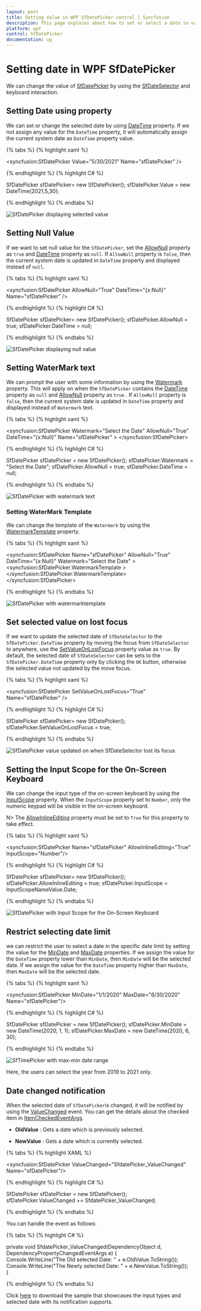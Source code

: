 ```yaml
---
layout: post
title: Setting Value in WPF SfDatePicker control | Syncfusion
description: This page explains about how to set or select a date in various ways from the WPF SfDatePicker control.
platform: wpf
control: SfDatePicker
documentation: ug
---
```


# Setting date in WPF SfDatePicker

We can change the value of [SfDatePicker](https://help.syncfusion.com/cr/wpf/Syncfusion.SfInput.Wpf~Syncfusion.Windows.Controls.Input.SfDatePicker.html) by using the [SfDateSelector](https://help.syncfusion.com/cr/wpf/Syncfusion.SfInput.Wpf~Syncfusion.Windows.Controls.Input.SfDateSelector.html) and keyboard interaction.

## Setting Date using property

We can set or change the selected date by using [DateTime](https://help.syncfusion.com/cr/wpf/Syncfusion.SfInput.Wpf~Syncfusion.Windows.Controls.Input.SfDatePicker~DateTime.html) property. If we not assign any value for the `DateTime` property, it will automatically assign the current system date as `DateTime` property value.

{% tabs %}
{% highlight xaml %}

<syncfusion:SfDatePicker  Value="5/30/2021"
                          Name="sfDatePicker" />

{% endhighlight %}
{% highlight C# %}

SfDatePicker sfDatePicker= new SfDatePicker();
sfDatePicker.Value = new DateTime(2021,5,30);

{% endhighlight %}
{% endtabs %}

![SfDatePicker displaying selected value](Features_images/Features_img17.png)

## Setting Null Value

If we want to set null value for the `SfDatePicker`, set the [AllowNull](https://help.syncfusion.com/cr/wpf/Syncfusion.SfInput.Wpf~Syncfusion.Windows.Controls.Input.SfDatePicker~AllowNull.html) property as `true` and [DateTime](https://help.syncfusion.com/cr/wpf/Syncfusion.SfInput.Wpf~Syncfusion.Windows.Controls.Input.SfDatePicker~DateTime.html) property as `null`. If `AllowNull` property is `false`, then the current system date is updated in  `DateTime` property and displayed instead of `null`. 

{% tabs %}
{% highlight xaml %}

<syncfusion:SfDatePicker  AllowNull="True" 
                          DateTime="{x:Null}"
                          Name="sfDatePicker" />

{% endhighlight %}
{% highlight C# %}

SfDatePicker sfDatePicker= new SfDatePicker();
sfDatePicker.AllowNull = true;
sfDatePicker.DateTime = null;

{% endhighlight %}
{% endtabs %}

![SfDatePicker displaying null value](Features_images/Features_img13.png)

## Setting WaterMark text

We can prompt the user with some information by using the [Watermark](https://help.syncfusion.com/cr/wpf/Syncfusion.SfInput.Wpf~Syncfusion.Windows.Controls.Input.SfDatePicker~Watermark.html) property. This will apply on when the `SfDatePicker` contains the [DateTime](https://help.syncfusion.com/cr/wpf/Syncfusion.SfInput.Wpf~Syncfusion.Windows.Controls.Input.SfDatePicker~DateTime.html) property as `null` and [AllowNull](https://help.syncfusion.com/cr/wpf/Syncfusion.SfInput.Wpf~Syncfusion.Windows.Controls.Input.SfDatePicker~AllowNull.html) property as `true` . If `AllowNull` property is `false`, then the current system date is updated in  `DateTime` property and displayed instead of `Watermark` text. 

{% tabs %}
{% highlight xaml %}

<syncfusion:SfDatePicker Watermark="Select the Date"
                         AllowNull="True"  
                         DateTime="{x:Null}"
                         Name="sfDatePicker" >
</syncfusion:SfDatePicker>

{% endhighlight %}
{% highlight C# %}

SfDatePicker sfDatePicker = new SfDatePicker();
sfDatePicker.Watermark = "Select the Date";
sfDatePicker.AllowNull = true;
sfDatePicker.DateTime = null;

{% endhighlight %}
{% endtabs %}

![SfDatePicker with watermark text](Appearance-and-Styling_images/Watermark.png)

### Setting WaterMark Template

We can change the template of the `Watermark` by using the [WatermarkTemplate](https://help.syncfusion.com/cr/wpf/Syncfusion.SfInput.Wpf~Syncfusion.Windows.Controls.Input.SfDatePicker~WatermarkTemplate.html) property.

{% tabs %}
{% highlight xaml %}

<syncfusion:SfDatePicker Name="sfDatePicker" 
                         AllowNull="True" 
                         DateTime="{x:Null}" 
                         Watermark="Select the Date" >
    <syncfusion:SfDatePicker.WatermarkTemplate >
        <DataTemplate>
            <Border Background="Yellow">
                <TextBlock Foreground="Blue"
                           FontWeight="Bold"  
                           Text="{Binding}" 
                           TextAlignment="Center"/>
            </Border>
        </DataTemplate>
    </syncfusion:SfDatePicker.WatermarkTemplate>
</syncfusion:SfDatePicker>

{% endhighlight %}
{% endtabs %}

![SfDatePicker with watermarktemplate](Appearance-and-Styling_images/WatermarkTemplate.png)

## Set selected value on lost focus

If we want to update the selected date of `SfDateSelector` to the `SfDatePicker.DateTime` property by moving the focus from `SfDateSelector` to anywhere, use the [SetValueOnLostFocus](https://help.syncfusion.com/cr/wpf/Syncfusion.SfInput.Wpf~Syncfusion.Windows.Controls.Input.SfDatePicker~SetValueOnLostFocus.html) property value as `true`. By default, the selected date of `SfDateSelector` can be sets to the `SfDatePicker.DateTime` property only by clicking the `OK` button, otherwise the selected value not updated by the move focus.

{% tabs %}
{% highlight xaml %}

<syncfusion:SfDatePicker  SetValueOnLostFocus="True" 
                          Name="sfDatePicker" />

{% endhighlight %}
{% highlight C# %}

SfDatePicker sfDatePicker= new SfDatePicker();
sfDatePicker.SetValueOnLostFocus = true;

{% endhighlight %}
{% endtabs %}

![SfDatePicker value updated on when SfDateSelector lost its focus](Features_images/Features_img15.gif)

## Setting the Input Scope for the On-Screen Keyboard

We can change the input type of the on-screen keyboard by using the [InputScope](https://help.syncfusion.com/cr/wpf/Syncfusion.SfInput.Wpf~Syncfusion.Windows.Controls.Input.SfDatePicker~InputScope.html) property. When the `InputScope` property set to `Number`, only the numeric keypad will be visible in the on-screen keyboard.

N> The [AllowInlineEditing](https://help.syncfusion.com/cr/wpf/Syncfusion.SfInput.Wpf~Syncfusion.Windows.Controls.Input.SfDatePicker~AllowInlineEditing.html) property must be set to `True` for this property to take effect.

{% tabs %}
{% highlight xaml %}

<syncfusion:SfDatePicker Name="sfDatePicker" 
                         AllowInlineEditing="True" 
                         InputScope="Number"/>

{% endhighlight %}
{% highlight C# %}

SfDatePicker sfDatePicker= new SfDatePicker();
sfDatePicker.AllowInlineEditing = true;
sfDatePicker.InputScope = InputScopeNameValue.Date;

{% endhighlight %}
{% endtabs %}

![SfDatePicker with Input Scope for the On-Screen Keyboard](Features_images/Features_img14.png)


## Restrict selecting date limit

we can restrict the user to select a date in the specific date limit by setting the value for the [MinDate](https://help.syncfusion.com/cr/wpf/Syncfusion.SfInput.Wpf~Syncfusion.Windows.Controls.Input.SfDatePicker~MinDate.html) and [MaxDate](https://help.syncfusion.com/cr/wpf/Syncfusion.SfInput.Wpf~Syncfusion.Windows.Controls.Input.SfDatePicker~MaxDate.html) properties. If we assign the value for the `DateTime` property lower than `MinDate`, then `MinDate` will be the selected date. If we assign the value for the `DateTime` property higher than `MaxDate`, then `MaxDate` will be the selected date.

{% tabs %}
{% highlight xaml %}

<syncfusion:SfDatePicker MinDate="1/1/2020"
                         MaxDate="6/30/2020" 
                         Name="sfDatePicker"/>

{% endhighlight %}
{% highlight C# %}

SfDatePicker sfDatePicker = new SfDatePicker();
sfDatePicker.MinDate = new DateTime(2020, 1, 1);
sfDatePicker.MaxDate = new DateTime(2020, 6, 30);


{% endhighlight %}
{% endtabs %}

![SfTimePicker with max-min date range](Features_images/Features_img16.png)

Here, the users can select the year from 2019 to 2021 only. 

## Date changed notification

When the selected date of `SfDatePicker`is changed, it will be notified by using the [ValueChanged](https://help.syncfusion.com/cr/wpf/Syncfusion.SfInput.Wpf~Syncfusion.Windows.Controls.Input.SfDatePicker~ValueChanged_EV.html) event. You can get the details about the checked item in [ItemCheckedEventArgs](https://help.syncfusion.com/cr/wpf/Syncfusion.Tools.Wpf~Syncfusion.Windows.Tools.Controls.ItemCheckedEventArgs.html).

* **OldValue** : Gets a date which is previously selected.

* **NewValue** : Gets a date which is currently selected.

{% tabs %}
{% highlight XAML %}

<syncfusion:SfDatePicker ValueChanged="SfdatePicker_ValueChanged" 
                         Name="sfDatePicker"/>

{% endhighlight %}
{% highlight C# %}

SfDatePicker sfDatePicker = new SfDatePicker();
sfDatePicker.ValueChanged += SfdatePicker_ValueChanged;

{% endhighlight %}
{% endtabs %}

You can handle the event as follows:

{% tabs %}
{% highlight C# %}

private void SfdatePicker_ValueChanged(DependencyObject d, DependencyPropertyChangedEventArgs e) {          
    Console.WriteLine("The Old selected Date: " + e.OldValue.ToString());
    Console.WriteLine("The Newly selected Date: " + e.NewValue.ToString());            
}

{% endhighlight %}
{% endtabs %}

Click [here](https://github.com/SyncfusionExamples/wpf-date-picker-examples/tree/master/Samples/SfDatePicker-Value-setting) to download the sample that showcases the input types and selected date with its notification supports.